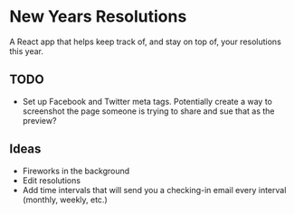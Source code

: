 # New Years Resolutions

A React app that helps keep track of, and stay on top of, your resolutions this year.

## TODO

- Set up Facebook and Twitter meta tags. Potentially create a way to screenshot the page someone is trying to share and sue that as the preview?

## Ideas

- Fireworks in the background
- Edit resolutions
- Add time intervals that will send you a checking-in email every interval (monthly, weekly, etc.)
